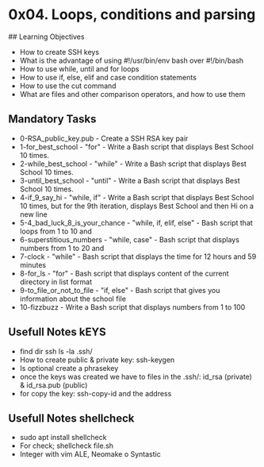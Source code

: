 # 0x04. Loops, conditions and parsing

## Learning Objectives
- How to create SSH keys
- What is the advantage of using #!/usr/bin/env bash over #!/bin/bash
- How to use while, until and for loops
- How to use if, else, elif and case condition statements
- How to use the cut command
- What are files and other comparison operators, and how to use them

## Mandatory Tasks
- 0-RSA_public_key.pub - Create a SSH RSA key pair
- 1-for_best_school - "for" - Write a Bash script that displays Best School 10 times.
- 2-while_best_school - "while" - Write a Bash script that displays Best School 10 times.
- 3-until_best_school - "until" - Write a Bash script that displays Best School 10 times.
- 4-if_9_say_hi - "while, if" - Write a Bash script that displays Best School 10 times,
	but for the 9th iteration, displays Best School and then Hi on a new line
- 5-4_bad_luck_8_is_your_chance - "while, if, elif, else" - Bash script that loops from 1 to 10 and
- 6-superstitious_numbers - "while, case" - Bash script that displays numbers from 1 to 20 and
- 7-clock - "while" - Bash script that displays the time for 12 hours and 59 minutes
- 8-for_ls - "for" - Bash script that displays content of the current directory in list format
- 9-to_file_or_not_to_file - "if, else" - Bash script that gives you information about the school file
- 10-fizzbuzz - Write a Bash script that displays numbers from 1 to 100

## Usefull Notes kEYS
- find dir ssh ls -la .ssh/
- How to create public & private key: ssh-keygen
- Is optional create a phrasekey
- once the keys was created we have to files in the .ssh/: id_rsa (private) & id_rsa.pub (public)
- for copy the key: ssh-copy-id and the address

## Usefull Notes shellcheck
- sudo apt install shellcheck
- For check; shellcheck file.sh
- Integer with vim ALE, Neomake o Syntastic
